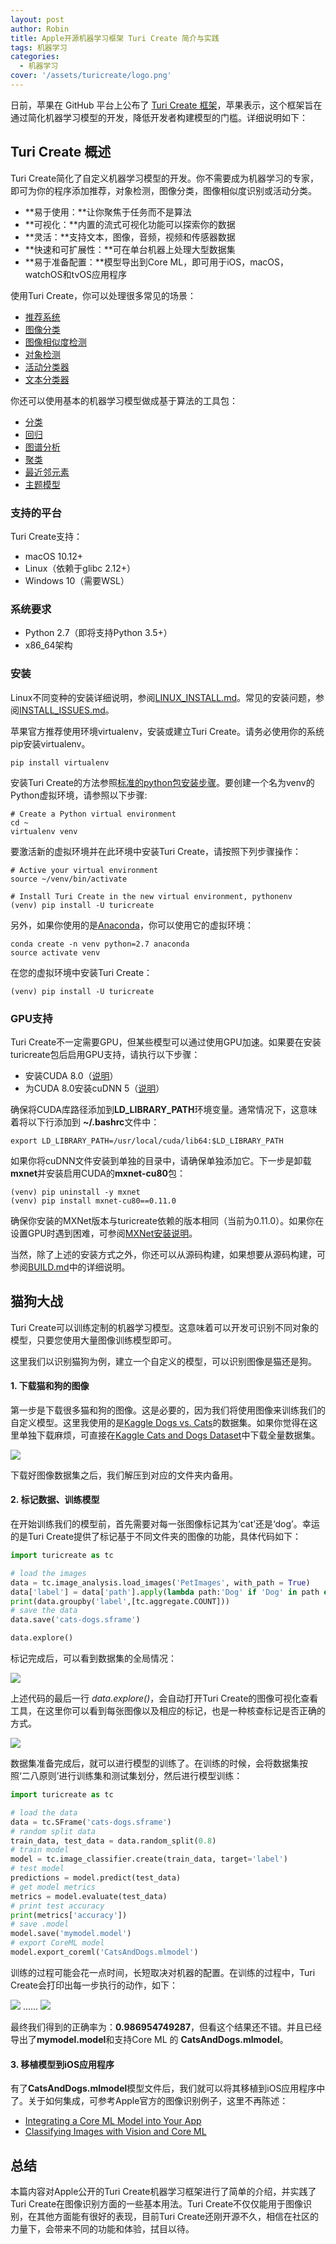 ```yaml
---
layout: post
author: Robin
title: Apple开源机器学习框架 Turi Create 简介与实践
tags: 机器学习
categories:
  - 机器学习
cover: '/assets/turicreate/logo.png'
---
```


日前，苹果在 GitHub 平台上公布了 [Turi Create 框架](https://github.com/apple/turicreate)，苹果表示，这个框架旨在通过简化机器学习模型的开发，降低开发者构建模型的门槛。详细说明如下：

## Turi Create 概述

Turi Create简化了自定义机器学习模型的开发。你不需要成为机器学习的专家，即可为你的程序添加推荐，对象检测，图像分类，图像相似度识别或活动分类。

* **易于使用：**让你聚焦于任务而不是算法
* **可视化：**内置的流式可视化功能可以探索你的数据
* **灵活：**支持文本，图像，音频，视频和传感器数据
* **快速和可扩展性：**可在单台机器上处理大型数据集
* **易于准备配置：**模型导出到Core ML，即可用于iOS，macOS，watchOS和tvOS应用程序

使用Turi Create，你可以处理很多常见的场景：

* [推荐系统](https://github.com/apple/turicreate/blob/master/userguide/recommender/introduction.md)
* [图像分类](https://github.com/apple/turicreate/blob/master/userguide/image_classifier/introduction.md)
* [图像相似度检测](https://github.com/apple/turicreate/blob/master/userguide/image_similarity/introduction.md)
* [对象检测](https://github.com/apple/turicreate/blob/master/userguide/object_detection/introduction.md)
* [活动分类器](https://github.com/apple/turicreate/blob/master/userguide/activity_classifier/introduction.md)
* [文本分类器](https://github.com/apple/turicreate/blob/master/userguide/text_classifier/introduction.md)

你还可以使用基本的机器学习模型做成基于算法的工具包：

* [分类](https://github.com/apple/turicreate/blob/master/userguide/supervised-learning/classifier.md)
* [回归](https://github.com/apple/turicreate/blob/master/userguide/supervised-learning/regression.md)
* [图谱分析](https://github.com/apple/turicreate/blob/master/userguide/graph_analytics/intro.md)
* [聚类](https://github.com/apple/turicreate/blob/master/userguide/clustering/intro.md)
* [最近邻元素](https://github.com/apple/turicreate/blob/master/userguide/nearest_neighbors/nearest_neighbors.md)
* [主题模型](https://github.com/apple/turicreate/blob/master/userguide/text/intro.md)

### 支持的平台
Turi Create支持：

* macOS 10.12+
* Linux（依赖于glibc 2.12+）
* Windows 10（需要WSL）

### 系统要求
* Python 2.7（即将支持Python 3.5+）
* x86_64架构


### 安装
Linux不同变种的安装详细说明，参阅[LINUX_INSTALL.md](https://github.com/apple/turicreate/blob/master/LINUX_INSTALL.md)。常见的安装问题，参阅[INSTALL_ISSUES.md](https://github.com/apple/turicreate/blob/master/INSTALL_ISSUES.md)。

苹果官方推荐使用环境virtualenv，安装或建立Turi Create。请务必使用你的系统pip安装virtualenv。

``` shell
pip install virtualenv
```

安装Turi Create的方法参照[标准的python包安装步骤](https://packaging.python.org/installing/)。要创建一个名为venv的Python虚拟环境，请参照以下步骤:

```shell
# Create a Python virtual environment
cd ~
virtualenv venv
```

要激活新的虚拟环境并在此环境中安装Turi Create，请按照下列步骤操作：

```shell
# Active your virtual environment
source ~/venv/bin/activate

# Install Turi Create in the new virtual environment, pythonenv
(venv) pip install -U turicreate
```

另外，如果你使用的是[Anaconda](https://www.anaconda.com/what-is-anaconda/)，你可以使用它的虚拟环境：

```shell
conda create -n venv python=2.7 anaconda
source activate venv
```

在您的虚拟环境中安装Turi Create：

```shell
(venv) pip install -U turicreate
```

### GPU支持

Turi Create不一定需要GPU，但某些模型可以通过使用GPU加速。如果要在安装turicreate包后启用GPU支持，请执行以下步骤：

* 安装CUDA 8.0（[说明](http://docs.nvidia.com/cuda/cuda-installation-guide-linux/)）
* 为CUDA 8.0安装cuDNN 5（[说明](https://developer.nvidia.com/cudnn)）

确保将CUDA库路径添加到**LD_LIBRARY_PATH**环境变量。通常情况下，这意味着将以下行添加到 **~/.bashrc**文件中：

```shell
export LD_LIBRARY_PATH=/usr/local/cuda/lib64:$LD_LIBRARY_PATH
```

如果你将cuDNN文件安装到单独的目录中，请确保单独添加它。下一步是卸载**mxnet**并安装启用CUDA的**mxnet-cu80**包：

```shell
(venv) pip uninstall -y mxnet
(venv) pip install mxnet-cu80==0.11.0
```

确保你安装的MXNet版本与turicreate依赖的版本相同（当前为0.11.0）。如果你在设置GPU时遇到困难，可参阅[MXNet安装说明](https://mxnet.incubator.apache.org/get_started/install.html)。

当然，除了上述的安装方式之外，你还可以从源码构建，如果想要从源码构建，可参阅[BUILD.md](https://github.com/apple/turicreate/blob/master/BUILD.md)中的详细说明。


## 猫狗大战

Turi Create可以训练定制的机器学习模型。这意味着可以开发可识别不同对象的模型，只要您使用大量图像训练模型即可。

这里我们以识别猫狗为例，建立一个自定义的模型，可以识别图像是猫还是狗。

#### 1. 下载猫和狗的图像

第一步是下载很多猫和狗的图像。这是必要的，因为我们将使用图像来训练我们的自定义模型。这里我使用的是[Kaggle Dogs vs. Cats](https://www.kaggle.com/c/dogs-vs-cats-redux-kernels-edition)的数据集。如果你觉得在这里单独下载麻烦，可直接在[Kaggle Cats and Dogs Dataset](https://download.microsoft.com/download/3/E/1/3E1C3F21-ECDB-4869-8368-6DEBA77B919F/kagglecatsanddogs_3367a.zip)中下载全量数据集。

![](/assets/turicreate/get_data.png)
 
下载好图像数据集之后，我们解压到对应的文件夹内备用。

#### 2. 标记数据、训练模型

在开始训练我们的模型前，首先需要对每一张图像标记其为‘cat’还是‘dog’。幸运的是Turi Create提供了标记基于不同文件夹的图像的功能，具体代码如下：

```python
import turicreate as tc

# load the images
data = tc.image_analysis.load_images('PetImages', with_path = True)
data['label'] = data['path'].apply(lambda path:'Dog' if 'Dog' in path else 'Cat')
print(data.groupby('label',[tc.aggregate.COUNT]))
# save the data
data.save('cats-dogs.sframe')

data.explore()
```

标记完成后，可以看到数据集的全局情况：

![](/assets/turicreate/data_taging.png)

上述代码的最后一行 *data.explore()*，会自动打开Turi Create的图像可视化查看工具，在这里你可以看到每张图像以及相应的标记，也是一种核查标记是否正确的方式。

![](/assets/turicreate/image_visualizer.png)


数据集准备完成后，就可以进行模型的训练了。在训练的时候，会将数据集按照‘二八原则’进行训练集和测试集划分，然后进行模型训练：

```python
import turicreate as tc

# load the data
data = tc.SFrame('cats-dogs.sframe')
# random split data 
train_data, test_data = data.random_split(0.8)
# train model
model = tc.image_classifier.create(train_data, target='label')
# test model
predictions = model.predict(test_data)
# get model metrics
metrics = model.evaluate(test_data)
# print test accuracy
print(metrics['accuracy'])
# save .model
model.save('mymodel.model')
# export CoreML model
model.export_coreml('CatsAndDogs.mlmodel')
```

训练的过程可能会花一点时间，长短取决对机器的配置。在训练的过程中，Turi Create会打印出每一步执行的动作，如下：

![](/assets/turicreate/training1.png)
……
![](/assets/turicreate/training2.png)

最终我们得到的正确率为：**0.986954749287**，但看这个结果还不错。并且已经导出了**mymodel.model**和支持Core ML 的 **CatsAndDogs.mlmodel**。

#### 3. 移植模型到iOS应用程序

有了**CatsAndDogs.mlmodel**模型文件后，我们就可以将其移植到iOS应用程序中了。关于如何集成，可参考Apple官方的图像识别例子，这里不再陈述：

* [Integrating a Core ML Model into Your App](https://developer.apple.com/documentation/coreml/integrating_a_core_ml_model_into_your_app)
* [Classifying Images with Vision and Core ML](https://developer.apple.com/documentation/vision/classifying_images_with_vision_and_core_ml)


## 总结

本篇内容对Apple公开的Turi Create机器学习框架进行了简单的介绍，并实践了Turi Create在图像识别方面的一些基本用法。Turi Create不仅仅能用于图像识别，在其他方面能有很好的表现，目前Turi Create还刚开源不久，相信在社区的力量下，会带来不同的功能和体验，拭目以待。

